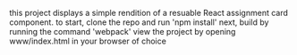 this project displays a simple rendition of a resuable React assignment card component.
to start, clone the repo and run 'npm install'
next, build by running the command 'webpack'
view the project by opening www/index.html in your browser of choice
